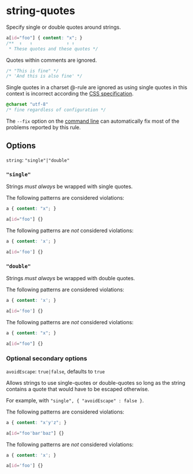 # string-quotes

Specify single or double quotes around strings.

```css
a[id="foo"] { content: "x"; }
/**  ↑   ↑             ↑ ↑
 * These quotes and these quotes */
```

Quotes within comments are ignored.


```css
/* "This is fine" */
/* 'And this is also fine' */
```

Single quotes in a charset @-rule are ignored as using single quotes in this context is incorrect according the [CSS specification](https://www.w3.org/TR/CSS2/syndata.html#x57).

```css
@charset "utf-8"
/* fine regardless of configuration */
```

The `--fix` option on the [command line](../../../docs/user-guide/cli.md#autofixing-errors) can automatically fix most of the problems reported by this rule.

## Options

`string`: `"single"|"double"`

### `"single"`

Strings *must always* be wrapped with single quotes.

The following patterns are considered violations:

```css
a { content: "x"; }
```

```css
a[id="foo"] {}
```

The following patterns are *not* considered violations:

```css
a { content: 'x'; }
```

```css
a[id='foo'] {}
```

### `"double"`

Strings *must always* be wrapped with double quotes.

The following patterns are considered violations:

```css
a { content: 'x'; }
```

```css
a[id='foo'] {}
```

The following patterns are *not* considered violations:

```css
a { content: "x"; }
```

```css
a[id="foo"] {}
```

### Optional secondary options

`avoidEscape`: `true|false`, defaults to `true`

Allows strings to use single-quotes or double-quotes so long as the string contains a quote that would have to be escaped otherwise.

For example, with `"single", { "avoidEscape" : false }`.

The following patterns are considered violations:

```css
a { content: "x'y'z"; }
```

```css
a[id="foo'bar'baz"] {}
```

The following patterns are *not* considered violations:

```css
a { content: 'x'; }
```

```css
a[id='foo'] {}
```
